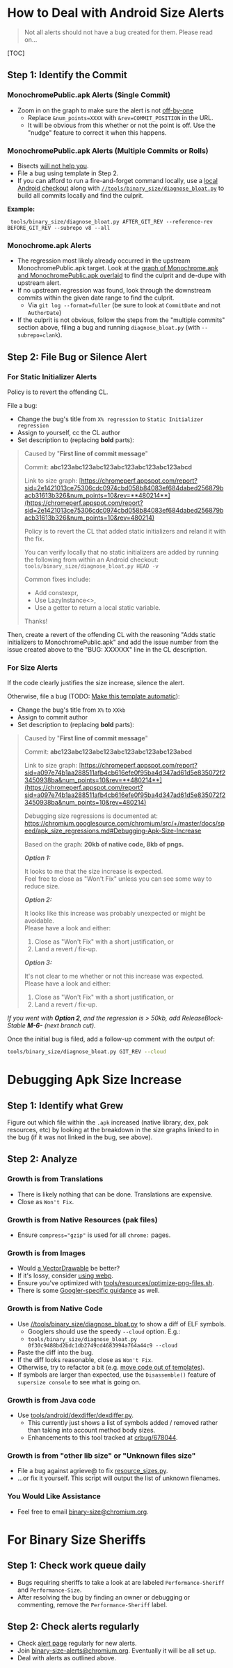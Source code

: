 # How to Deal with Android Size Alerts

 >
 > Not all alerts should not have a bug created for them. Please read on...
 >

[TOC]

## Step 1: Identify the Commit

### MonochromePublic.apk Alerts (Single Commit)

 * Zoom in on the graph to make sure the alert is not
   [off-by-one](https://github.com/catapult-project/catapult/issues/3444)
   * Replace `&num_points=XXXX` with `&rev=COMMIT_POSITION` in the URL.
   * It will be obvious from this whether or not the point is off. Use the
     "nudge" feature to correct it when this happens.

### MonochromePublic.apk Alerts (Multiple Commits or Rolls)

 * Bisects [will not help you](https://bugs.chromium.org/p/chromium/issues/detail?id=678338).
 * File a bug using template in Step 2.
 * If you can afford to run a fire-and-forget command locally, use a
   [local Android checkout](https://chromium.googlesource.com/chromium/src/+/master/docs/android_build_instructions.md)
   along with [`//tools/binary_size/diagnose_bloat.py`](https://chromium.googlesource.com/chromium/src/+/master/tools/binary_size/README.md)
   to build all commits locally and find the culprit.

**Example:**

     tools/binary_size/diagnose_bloat.py AFTER_GIT_REV --reference-rev BEFORE_GIT_REV --subrepo v8 --all

### Monochrome.apk Alerts

 * The regression most likely already occurred in the upstream
   MonochromePublic.apk target. Look at the
   [graph of Monochrome.apk and MonochromePublic.apk overlaid](https://chromeperf.appspot.com/report?sid=cfc29eed1238fd38fb5e6cf83bdba6c619be621b606e03e5dfc2e99db14c418b&num_points=1500)
   to find the culprit and de-dupe with upstream alert.
 * If no upstream regression was found, look through the downstream commits
   within the given date range to find the culprit.
    * Via `git log --format=fuller` (be sure to look at `CommitDate` and not
      `AuthorDate`)
 * If the culprit is not obvious, follow the steps from the "multiple commits"
   section above, filing a bug and running `diagnose_bloat.py`
   (with `--subrepo=clank`).

## Step 2: File Bug or Silence Alert

### For Static Initializer Alerts

Policy is to revert the offending CL.

File a bug:

 * Change the bug's title from `X% regression` to `Static Initializer regression`
 * Assign to yourself, cc the CL author
 * Set description to (replacing **bold** parts):

> Caused by "**First line of commit message**"
>
> Commit: **abc123abc123abc123abc123abc123abc123abcd**
>
> Link to size graph:
> [https://chromeperf.appspot.com/report?sid=2e1421013ce75306cdc0974cbd058b84083ef684dabed256879bacb31613b326&num_points=10&rev=**480214**](https://chromeperf.appspot.com/report?sid=2e1421013ce75306cdc0974cbd058b84083ef684dabed256879bacb31613b326&num_points=10&rev=480214)
>
> Policy is to revert the CL that added static initializers and reland it with
> the fix.
>
> You can verify locally that no static initializers are added by running the
> following from within an Android checkout:
> `tools/binary_size/diagnose_bloat.py HEAD -v`
>
> Common fixes include:
>
>  * Add constexpr,
>  * Use LazyInstance<>,
>  * Use a getter to return a local static variable.
>
> Thanks!

Then, create a revert of the offending CL with the reasoning "Adds static
initializers to MonochromePublic.apk" and add the issue number from the issue
created above to the "BUG: XXXXXX" line in the CL description.

### For Size Alerts

If the code clearly justifies the size increase, silence the alert.

Otherwise, file a bug (TODO: [Make this template automatic](https://github.com/catapult-project/catapult/issues/3150)):

 * Change the bug's title from `X%` to `XXkb`
 * Assign to commit author
 * Set description to (replacing **bold** parts):

> Caused by "**First line of commit message**"
>
> Commit: **abc123abc123abc123abc123abc123abc123abcd**
>
> Link to size graph:
> [https://chromeperf.appspot.com/report?sid=a097e74b1aa288511afb4cb616efe0f95ba4d347ad61d5e835072f23450938ba&num_points=10&rev=**480214**](https://chromeperf.appspot.com/report?sid=a097e74b1aa288511afb4cb616efe0f95ba4d347ad61d5e835072f23450938ba&num_points=10&rev=480214)
>
> Debugging size regressions is documented at:
> https://chromium.googlesource.com/chromium/src/+/master/docs/speed/apk_size_regressions.md#Debugging-Apk-Size-Increase
>
> Based on the graph: **20kb of native code, 8kb of pngs.**
>
> _**Option 1:**_
>
> It looks to me that the size increase is expected.<br>
> Feel free to close as "Won't Fix" unless you can see some way to reduce size.
>
> _**Option 2:**_
>
> It looks like this increase was probably unexpected or might be avoidable.<br>
> Please have a look and either:
>
> 1. Close as "Won't Fix" with a short justification, or
> 2. Land a revert / fix-up.
>
> _**Option 3:**_
>
> It's not clear to me whether or not this increase was expected.<br>
> Please have a look and either:
>
> 1. Close as "Won't Fix" with a short justification, or
> 2. Land a revert / fix-up.

*If you went with **Option 2**, and the regression is > 50kb, add
ReleaseBlock-Stable **M-6-** (next branch cut).*

Once the initial bug is filed, add a follow-up comment with the output of:

``` sh
tools/binary_size/diagnose_bloat.py GIT_REV --cloud
```

# Debugging Apk Size Increase

## Step 1: Identify what Grew

Figure out which file within the `.apk` increased (native library, dex, pak
resources, etc) by looking at the breakdown in the size graphs linked to in the
bug (if it was not linked in the bug, see above).

## Step 2: Analyze

### Growth is from Translations

 * There is likely nothing that can be done. Translations are expensive.
 * Close as `Won't Fix`.

### Growth is from Native Resources (pak files)

 * Ensure `compress="gzip"` is used for all `chrome:` pages.

### Growth is from Images

  * Would [a VectorDrawable](https://codereview.chromium.org/2857893003/) be better?
  * If it's lossy, consider [using webp](https://codereview.chromium.org/2615243002/).
  * Ensure you've optimized with
    [tools/resources/optimize-png-files.sh](https://cs.chromium.org/chromium/src/tools/resources/optimize-png-files.sh).
  * There is some [Googler-specific guidance](https://goto.google.com/clank/engineering/best-practices/adding-image-assets) as well.

### Growth is from Native Code

 * Use [//tools/binary_size/diagnose_bloat.py](https://chromium.googlesource.com/chromium/src/+/master/tools/binary_size/README.md)
to show a diff of ELF symbols.
   * Googlers should use the speedy `--cloud` option. E.g.:
   * `tools/binary_size/diagnose_bloat.py 0f30c9488bd2bdc1db2749cd4683994a764a44c9 --cloud`
 * Paste the diff into the bug.
 * If the diff looks reasonable, close as `Won't Fix`.
 * Otherwise, try to refactor a bit (e.g.
 [move code out of templates](https://bugs.chromium.org/p/chromium/issues/detail?id=716393)).
 * If symbols are larger than expected, use the `Disassemble()` feature of `supersize console` to see what is going on.

### Growth is from Java code

 * Use [tools/android/dexdiffer/dexdiffer.py](https://cs.chromium.org/chromium/src/tools/android/dexdiffer/dexdiffer.py).
    * This currently just shows a list of symbols added / removed rather than
      taking into account method body sizes.
    * Enhancements to this tool tracked at
      [crbug/678044](https://bugs.chromium.org/p/chromium/issues/detail?id=678044).

### Growth is from "other lib size" or "Unknown files size"

 * File a bug against agrieve@ to fix
   [resource_sizes.py](https://cs.chromium.org/chromium/src/build/android/resource_sizes.py).
 * ...or fix it yourself. This script will output the list of unknown filenames.

### You Would Like Assistance

 * Feel free to email [binary-size@chromium.org](https://groups.google.com/a/chromium.org/forum/#!forum/binary-size).

# For Binary Size Sheriffs

## Step 1: Check work queue daily

 * Bugs requiring sheriffs to take a look at are labeled `Performance-Sheriff` and `Performance-Size`.
 * After resolving the bug by finding an owner or debugging or commenting, remove the `Performance-Sheriff` label.

## Step 2: Check alerts regularly

 * Check [alert page](https://chromeperf.appspot.com/alerts?sheriff=Binary%20Size%20Sheriff) regularly for new alerts.
 * Join [binary-size-alerts@chromium.org](https://groups.google.com/a/chromium.org/forum/#!forum/binary-size-alerts). Eventually it will be all set up.
 * Deal with alerts as outlined above.
